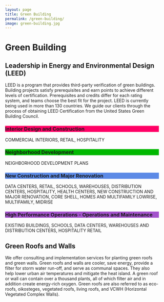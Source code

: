 ```yaml
---
layout: page
title: Green Building
permalink: /green-building/
image: green-building.jpg
---
```


# Green Building

## Leadership in Energy and Environmental Design (LEED)

LEED is a program that provides third-party verification of green buildings. Building
projects satisfy prerequisites and earn points to achieve different levels of
certification. Prerequisites and credits differ for each rating system, and teams
choose the best fit for the project. LEED is currently being used in more than 130
countries. We guide our clients through the process of obtaining LEED Certification
from the United States Green Building Council.

<div class="leed">
<div class="row">
  <div class="col-md-6">
    <div class="panel panel-default">
      <div class="panel-heading" style="background-color:#FF0066;">
        <h3 class="panel-title">Interior Design and Construction</h3>
      </div>
      <div class="panel-body">
        COMMERCIAL INTERIORS, RETAIL, HOSPITALITY
      </div>
    </div>
  </div>
  <div class="col-md-6">
    <div class="panel panel-default">
      <div class="panel-heading" style="background-color:#00B800;">
        <h3 class="panel-title">Neighborhood Development</h3>
      </div>
      <div class="panel-body">
        NEIGHBORHOOD DEVELOPMENT PLANS
      </div>
    </div>
  </div>
</div>
<div class="row">
  <div class="col-md-6">
    <div class="panel panel-default">
      <div class="panel-heading" style="background-color:#5C8AE6;">
        <h3 class="panel-title">New Construction and Major Renovation</h3>
      </div>
      <div class="panel-body">
        DATA CENTERS, RETAIL, SCHOOLS, WAREHOUSES, DISTRIBUTION CENTERS, HOSPITALITY, HEALTH CENTERS, NEW CONSTRUCTION AND MAJOR RENOVATION, CORE SHELL, HOMES AND MULTIFAMILY LOWRISE, MULTIFAMILY, MIDRISE
      </div>
    </div>
  </div>
  <div class="col-md-6">
    <div class="panel panel-default">
      <div class="panel-heading" style="background-color:#A352CC;">
        <h3 class="panel-title">High Performance Operations - Operations and Maintenance</h3>
      </div>
      <div class="panel-body">
        EXISTING BUILDINGS, SCHOOLS, DATA CENTERS, WAREHOUSES AND DISTRIBUTION CENTERS, HOSPITALITY RETAIL
      </div>
    </div>
  </div>
</div>
</div>


## Green Roofs and Walls

We offer consulting and implementation services for planting green roofs and green
walls. Green roofs and walls are cooler, save energy, provide a filter for storm water
run-off, and serve as communal spaces. They also help lower urban air temperatures
and mitigate the heat island. A green roof or wall can contain over a thousand
plants, all of which filter air and in addition create energy-rich oxygen. Green roofs
are also referred to as eco-roofs, oikosteges, vegetated roofs, living roofs, and VCWH
(Horizontal Vegetated Complex Walls).
